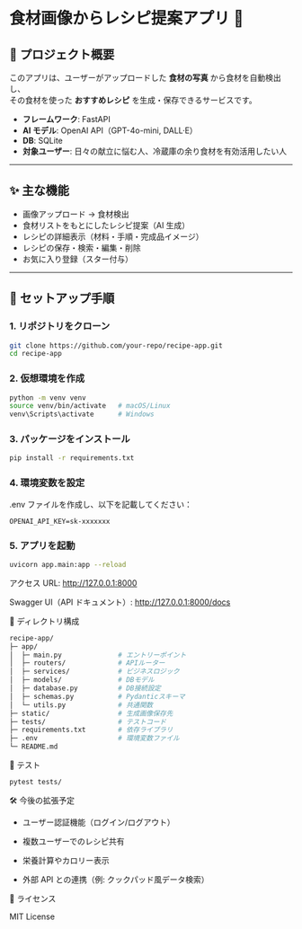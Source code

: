 # 食材画像からレシピ提案アプリ 🍳

## 📘 プロジェクト概要

このアプリは、ユーザーがアップロードした **食材の写真** から食材を自動検出し、  
その食材を使った **おすすめレシピ** を生成・保存できるサービスです。

- **フレームワーク**: FastAPI
- **AI モデル**: OpenAI API（GPT-4o-mini, DALL·E）
- **DB**: SQLite
- **対象ユーザー**: 日々の献立に悩む人、冷蔵庫の余り食材を有効活用したい人

---

## ✨ 主な機能

- 画像アップロード → 食材検出
- 食材リストをもとにしたレシピ提案（AI 生成）
- レシピの詳細表示（材料・手順・完成品イメージ）
- レシピの保存・検索・編集・削除
- お気に入り登録（スター付与）

---

## 🚀 セットアップ手順

### 1. リポジトリをクローン

```bash
git clone https://github.com/your-repo/recipe-app.git
cd recipe-app
```

### 2. 仮想環境を作成

```bash
python -m venv venv
source venv/bin/activate   # macOS/Linux
venv\Scripts\activate      # Windows
```

### 3. パッケージをインストール

```bash
pip install -r requirements.txt
```

### 4. 環境変数を設定

.env ファイルを作成し、以下を記載してください：

```env
OPENAI_API_KEY=sk-xxxxxxx
```

### 5. アプリを起動

```bash
uvicorn app.main:app --reload
```

アクセス URL: http://127.0.0.1:8000

Swagger UI（API ドキュメント）: http://127.0.0.1:8000/docs

📂 ディレクトリ構成

```bash
recipe-app/
├─ app/
│  ├─ main.py              # エントリーポイント
│  ├─ routers/             # APIルーター
│  ├─ services/            # ビジネスロジック
│  ├─ models/              # DBモデル
│  ├─ database.py          # DB接続設定
│  ├─ schemas.py           # Pydanticスキーマ
│  └─ utils.py             # 共通関数
├─ static/                 # 生成画像保存先
├─ tests/                  # テストコード
├─ requirements.txt        # 依存ライブラリ
├─ .env                    # 環境変数ファイル
└─ README.md
```

🧪 テスト

```bash
pytest tests/
```

🛠 今後の拡張予定

- ユーザー認証機能（ログイン/ログアウト）

- 複数ユーザーでのレシピ共有

- 栄養計算やカロリー表示

- 外部 API との連携（例: クックパッド風データ検索）

📄 ライセンス

MIT License
